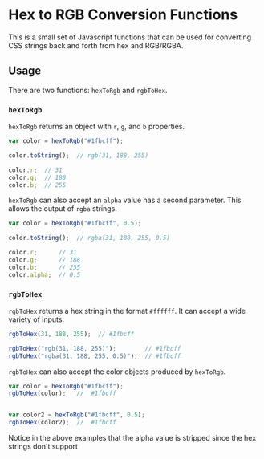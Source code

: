 # Hex to RGB Conversion Functions

This is a small set of Javascript functions that can be used for converting CSS strings back and forth from hex and RGB/RGBA.


## Usage

There are two functions: `hexToRgb` and `rgbToHex`.


### `hexToRgb`

`hexToRgb` returns an object with `r`, `g`, and `b` properties.

```javascript
var color = hexToRgb("#1fbcff");

color.toString();  // rgb(31, 188, 255)

color.r;  // 31
color.g;  // 188
color.b;  // 255
```

`hexToRgb` can also accept an `alpha` value has a second parameter.  This allows the output of `rgba` strings.

```javascript
var color = hexToRgb("#1fbcff", 0.5);

color.toString();  // rgba(31, 188, 255, 0.5)

color.r;      // 31
color.g;      // 188
color.b;      // 255
color.alpha;  // 0.5
```


### `rgbToHex`

`rgbToHex` returns a hex string in the format `#ffffff`.  It can accept a wide variety of inputs.

```javascript
rgbToHex(31, 188, 255);  // #1fbcff

rgbToHex("rgb(31, 188, 255)");        // #1fbcff
rgbToHex("rgba(31, 188, 255, 0.5)");  // #1fbcff

```

`rgbToHex` can also accept the color objects produced by `hexToRgb`.

```javascript
var color = hexToRgb("#1fbcff");
rgbToHex(color);   //  #1fbcff


var color2 = hexToRgb("#1fbcff", 0.5);
rgbToHex(color2);  //  #1fbcff
```

Notice in the above examples that the alpha value is stripped since the hex strings don't support 
